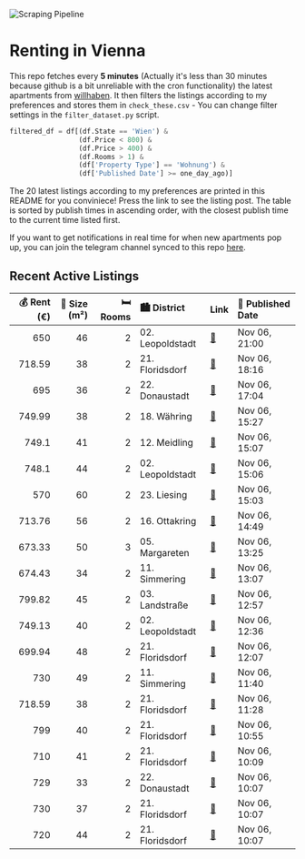 ![Scraping Pipeline](https://github.com/AthomsG/renting-in-vienna/actions/workflows/run_pipeline.yml/badge.svg)


# Renting in Vienna

This repo fetches every **5 minutes** (Actually it's less than 30 minutes because github is a bit unreliable with the cron functionality) the latest apartments from [willhaben](https://www.willhaben.at/).
It then filters the listings according to my preferences and stores them in `check_these.csv` - You can change filter settings in the `filter_dataset.py` script.

```python
filtered_df = df[(df.State == 'Wien') & 
                 (df.Price < 800) &
                 (df.Price > 400) &
                 (df.Rooms > 1) &
                 (df['Property Type'] == 'Wohnung') &
                 (df['Published Date'] >= one_day_ago)]
```

The 20 latest listings according to my preferences are printed in this README for you conviniece! Press the link to see the listing post.
The table is sorted by publish times in ascending order, with the closest publish time to the current time listed first.

If you want to get notifications in real time for when new apartments pop up, you can join the telegram channel synced to this repo [here](https://t.me/+1HPAYOf5BSsyNTlk).

## Recent Active Listings

|   💰 Rent (€) |   📏 Size (m²) |   🛏️ Rooms | 🏙️ District      | Link                                                                                                                                                                                                         | 📅 Published Date   |
|-------------:|--------------:|-----------:|:-----------------|:-------------------------------------------------------------------------------------------------------------------------------------------------------------------------------------------------------------|:-------------------|
|       650    |            46 |          2 | 02. Leopoldstadt | [🔗](https://www.willhaben.at/iad/immobilien/d/mietwohnungen/wien/wien-1020-leopoldstadt/sch%C3%B6ne-altbauwohnung-von-privat-ohne-abl%C3%B6se-2068609123/)                                                   | Nov 06, 21:00      |
|       718.59 |            38 |          2 | 21. Floridsdorf  | [🔗](https://www.willhaben.at/iad/immobilien/d/mietwohnungen/wien/wien-1210-floridsdorf/2-zimmerwohnung-mit-balkon---zu-mieten%21-1374289724/)                                                                | Nov 06, 18:16      |
|       695    |            36 |          2 | 22. Donaustadt   | [🔗](https://www.willhaben.at/iad/immobilien/d/mietwohnungen/wien/wien-1220-donaustadt/wien---1220---s%C3%BCdseitige-singlewohnung-n%C3%A4he-vetmed/u1-station-kagranerplatz---ab-15.11.2024-1889900530/)     | Nov 06, 17:04      |
|       749.99 |            38 |          2 | 18. Währing      | [🔗](https://www.willhaben.at/iad/immobilien/d/mietwohnungen/wien/wien-1180-w%C3%A4hring/2-zimmerwohnung-1449205274/)                                                                                         | Nov 06, 15:27      |
|       749.1  |            41 |          2 | 12. Meidling     | [🔗](https://www.willhaben.at/iad/immobilien/d/mietwohnungen/wien/wien-1120-meidling/praktische-2-zimmerwohnung-%7C-zellmann-immobilien-1014039573/)                                                          | Nov 06, 15:07      |
|       748.1  |            44 |          2 | 02. Leopoldstadt | [🔗](https://www.willhaben.at/iad/immobilien/d/mietwohnungen/wien/wien-1020-leopoldstadt/attraktive-2-zimmer-eckhaus-wohnung-1475643408/)                                                                     | Nov 06, 15:06      |
|       570    |            60 |          2 | 23. Liesing      | [🔗](https://www.willhaben.at/iad/immobilien/d/mietwohnungen/wien/wien-1230-liesing/gemeinde-wohnung-nur-mit-vormerkschein-1578080393/)                                                                       | Nov 06, 15:03      |
|       713.76 |            56 |          2 | 16. Ottakring    | [🔗](https://www.willhaben.at/iad/immobilien/d/mietwohnungen/wien/wien-1160-ottakring/neuwertig%21-834606661/)                                                                                                | Nov 06, 14:49      |
|       673.33 |            50 |          3 | 05. Margareten   | [🔗](https://www.willhaben.at/iad/immobilien/d/mietwohnungen/wien/wien-1050-margareten/dienstwohnung-f%C3%BCr-unternehmer-1987939541/)                                                                        | Nov 06, 13:25      |
|       674.43 |            34 |          2 | 11. Simmering    | [🔗](https://www.willhaben.at/iad/immobilien/d/mietwohnungen/wien/wien-1110-simmering/2-zimmer-terrassenwohnung-in-n%C3%A4he-des-flughafens%21-1243507433/)                                                   | Nov 06, 13:07      |
|       799.82 |            45 |          2 | 03. Landstraße   | [🔗](https://www.willhaben.at/iad/immobilien/d/mietwohnungen/wien/wien-1030-landstra%C3%9Fe/unbefristete-bezugsfertige-2-zimmer-klimatisiert-2-.-liftstock-n%C3%A4he-rennweg---fasanviertel-1455266098/)      | Nov 06, 12:57      |
|       749.13 |            40 |          2 | 02. Leopoldstadt | [🔗](https://www.willhaben.at/iad/immobilien/d/mietwohnungen/wien/wien-1020-leopoldstadt/2-zimmer-wohnung-in-zentraler-lage-zu-vermieten-1535156517/)                                                         | Nov 06, 12:36      |
|       699.94 |            48 |          2 | 21. Floridsdorf  | [🔗](https://www.willhaben.at/iad/immobilien/d/mietwohnungen/wien/wien-1210-floridsdorf/2-zimmer-in-floridsdorf-zu-vermieten-1118328844/)                                                                     | Nov 06, 12:07      |
|       730    |            49 |          2 | 11. Simmering    | [🔗](https://www.willhaben.at/iad/immobilien/d/mietwohnungen/wien/wien-1110-simmering/wundersch%C3%B6ne-2-zimmerwohnung-direkt-beim-enkplatz-1302991049/)                                                     | Nov 06, 11:40      |
|       718.59 |            38 |          2 | 21. Floridsdorf  | [🔗](https://www.willhaben.at/iad/immobilien/d/mietwohnungen/wien/wien-1210-floridsdorf/neu%21-erstbezug%21-ideale-2-zimmer-neubauwohnung-mit-balkon%21-tiefgaragenstellpl%C3%A4tze-im-haus%21-1573233945/)   | Nov 06, 11:28      |
|       799    |            40 |          2 | 21. Floridsdorf  | [🔗](https://www.willhaben.at/iad/immobilien/d/mietwohnungen/wien/wien-1210-floridsdorf/moderne-2-zimmerwohnung-mit-balkon%21-1693093114/)                                                                    | Nov 06, 10:55      |
|       710    |            41 |          2 | 21. Floridsdorf  | [🔗](https://www.willhaben.at/iad/immobilien/d/mietwohnungen/wien/wien-1210-floridsdorf/neubau-2023%21-2-zimmer-wohnung-mit-balkon%21-1442632015/)                                                            | Nov 06, 10:09      |
|       729    |            33 |          2 | 22. Donaustadt   | [🔗](https://www.willhaben.at/iad/immobilien/d/mietwohnungen/wien/wien-1220-donaustadt/exklusives-wohnen-in-stadlau---erzherzog-karl-stra%C3%9Fe-bahnhof-und-u2-stadlau-in-wenigen-gehminuten%21-1283333646/) | Nov 06, 10:07      |
|       730    |            37 |          2 | 21. Floridsdorf  | [🔗](https://www.willhaben.at/iad/immobilien/d/mietwohnungen/wien/wien-1210-floridsdorf/traumhaftes-wohnen:-mietwohnungen-mit-kaufoption-in-stammersdorfer-ruhelage-761411354/)                               | Nov 06, 10:07      |
|       720    |            44 |          2 | 21. Floridsdorf  | [🔗](https://www.willhaben.at/iad/immobilien/d/mietwohnungen/wien/wien-1210-floridsdorf/mietwohnung-genie%C3%9Fen-kaufoption-nutzen:-wohnen-in-stammersdorfer-naturkulisse-761411356/)                        | Nov 06, 10:07      |
